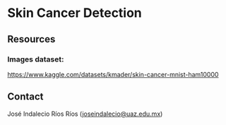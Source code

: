 # Skin Cancer Detection
## Resources
### Images dataset:
https://www.kaggle.com/datasets/kmader/skin-cancer-mnist-ham10000

## Contact
José Indalecio Ríos Ríos
(joseindalecio@uaz.edu.mx)
